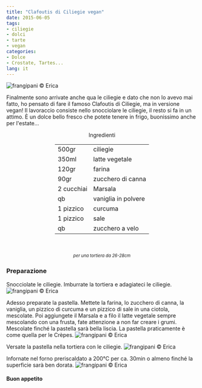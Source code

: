 ```yaml
---
title: "Clafoutis di Ciliegie vegan"
date: 2015-06-05
tags:
- ciliegie
- dolci
- tarte
- vegan
categories:
- Dolce
- Crostate, Tartes...
lang: it
---
```

![](header.jpg "frangipani © Erica")

Finalmente sono arrivate anche qua le ciliegie e dato che non lo avevo mai fatto, ho pensato di fare il famoso Clafoutis di Ciliegie, ma in versione vegan! Il lavoraccio consiste nello snocciolare le ciliegie, il resto si fa in un attimo. È un dolce bello fresco che potete tenere in frigo, buonissimo anche per l'estate...


<div id="wrapper" style="text-align: center">
  <div id="yourdiv" style="display: inline-block;">
    <div class="ingredients">
      <div class="ingredients-title">Ingredienti</div>
      <table>
        <tbody>
          <tr>
            <td>500gr</td>
            <td>ciliegie</td>
          </tr>
          <tr>
            <td>350ml</td>
            <td>latte vegetale</td>
          </tr>
          <tr>
            <td>120gr</td>
            <td>farina</td>
          </tr>
          <tr>
            <td>90gr</td>
            <td>zucchero di canna</td>
          </tr>
          <tr>
            <td>2 cucchiai</td>
            <td>Marsala</td>
          </tr>
          <tr>
            <td>qb</td>
            <td>vaniglia in polvere</td>
          </tr>
          <tr>
            <td>1 pizzico</td>
            <td>curcuma</td>
          </tr>
          <tr>
            <td>1 pizzico</td>
            <td>sale</td>
          </tr>
          <tr>
            <td>qb</td>
            <td>zucchero a velo</td>
          </tr>
        </tbody>
      </table>
      <br></br>
      <i class="pull-right" style="font-size: 80%;">per una tortiera da 26-28cm</i>
    </div>
  </div>
</div>


<h3>
  <font color="grey">
    <i class="fa fa-cogs"></i>
  </font> Preparazione
</h3>

Snocciolate le ciliegie. Imburrate la tortiera e adagiateci le ciliegie.
![](ciliegie.jpg "frangipani © Erica")

Adesso preparate la pastella. Mettete la farina, lo zucchero di canna, la vaniglia, un pizzico di curcuma e un pizzico di sale in una ciotola, mescolate. Poi aggiungete il Marsala e a filo il latte vegetale sempre mescolando con una frusta, fate attenzione a non far creare i grumi. Mescolate finché la pastella sarà bella liscia. La pastella praticamente è come quella per le Crèpes.
![](pastella.jpg "frangipani © Erica")

Versate la pastella nella tortiera con le ciliegie.
![](teglia.jpg "frangipani © Erica")

Infornate nel forno preriscaldato a 200°C per ca. 30min o almeno finché la superficie sarà ben dorata.
![](risultato.jpg "frangipani © Erica")

<h4>Buon appetito
  <font color="red">
    <i class="fa fa-smile-o"></i>
  </font>
</h4>
